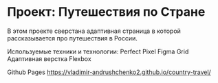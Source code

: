 # Проект: Путешествия по Стране

В этом проекте сверстана адаптивная страница в которой рассказывается про путешествия в России.

Используемые техники и технологии:
Perfect Pixel
Figma
Grid
Адаптивная верстка
Flexbox

Github Pages
https://vladimir-andrushchenko2.github.io/country-travel/
